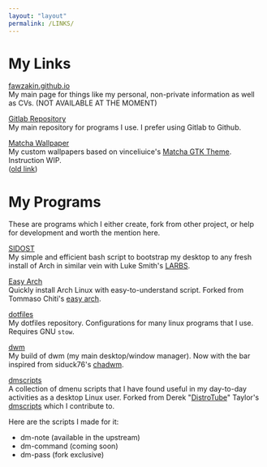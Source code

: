 ```yaml
---
layout: "layout"
permalink: /LINKS/
---
```


# My Links
[fawzakin.github.io](https://fawzakin.github.io)  
My main page for things like my personal, non-private information as well as CVs. (NOT AVAILABLE AT THE MOMENT)

[Gitlab Repository](https://gitlab.com/fawzakin)  
My main repository for programs I use. I prefer using Gitlab to Github.

[Matcha Wallpaper](https://github.com/fawzakin/Matcha-wallpaper)  
My custom wallpapers based on vinceliuice's [Matcha GTK Theme](https://github.com/vinceliuice/Matcha-gtk-theme). Instruction WIP.  
([old link](https://drive.google.com/drive/u/0/folders/1489PbyXlqyZe1U0Dw01DRE8FJkwL3tLi))  

# My Programs
These are programs which I either create, fork from other project, or help for development and worth the mention here.

[SIDOST](https://gitlab.com/fawzakin/sidost)  
My simple and efficient bash script to bootstrap my desktop to any fresh install of Arch in similar vein with Luke Smith's [LARBS](https://larbs.xyz).

[Easy Arch](https://gitlab.com/fawzakin/easy-arch)  
Quickly install Arch Linux with easy-to-understand script. Forked from Tommaso Chiti's [easy arch](https://github.com/classy-giraffe/easy-arch).

[dotfiles](https://gitlab.com/fawzakin/dotfiles)  
My dotfiles repository. Configurations for many linux programs that I use. Requires GNU `stow`.

[dwm](https://gitlab.com/fawzakin/dwm)  
My build of dwm (my main desktop/window manager). Now with the bar inspired from siduck76's [chadwm](https://github.com/siduck76/chadwm).

[dmscripts](https://gitlab.com/fawzakin/dmscripts)  
A collection of dmenu scripts that I have found useful in my day-to-day activities as a desktop Linux user. Forked from Derek "[DistroTube](https://www.youtube.com/c/DistroTube)" Taylor's [dmscripts](https://gitlab.com/dwt1/dmscripts) which I contribute to. 

Here are the scripts I made for it:
- dm-note (available in the upstream)
- dm-command (coming soon)
- dm-pass (fork exclusive)

